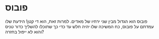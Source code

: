 # פובוס

פובוס הוא הגדול מבין שני ירחיו של מאדים. למרות זאת, הוא די קטן! הידעת שלו עמדתם
על פובוס, כח המשיכה שלו יהיה חלש עד כדי כך שתוכלו להשליך כדור טניס והוא לא ייפול
בחזרה?
